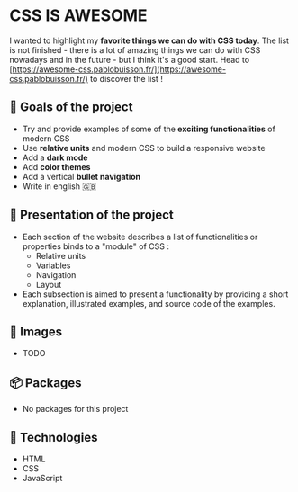 # CSS IS AWESOME

I wanted to highlight my **favorite things we can do with CSS today**. The list is not finished - there is a lot of amazing things we can do with CSS nowadays and in the future - but I think it's a good start. Head to [https://awesome-css.pablobuisson.fr/](https://awesome-css.pablobuisson.fr/) to discover the list !

## :rocket: Goals of the project

* Try and provide examples of some of the **exciting functionalities** of modern CSS
* Use **relative units** and modern CSS to build a responsive website
* Add a **dark mode**
* Add **color themes**
* Add a vertical **bullet navigation**
* Write in english :uk:

## :dart: Presentation of the project

* Each section of the website describes a list of functionalities or properties binds to a "module" of CSS :   
   * Relative units
   * Variables
   * Navigation
   * Layout
* Each subsection is aimed to present a functionality by providing a short explanation, illustrated examples, and source code of the examples.

## :iphone: Images

* TODO

## :package: Packages

* No packages for this project

## :pushpin: Technologies

* HTML
* CSS
* JavaScript
